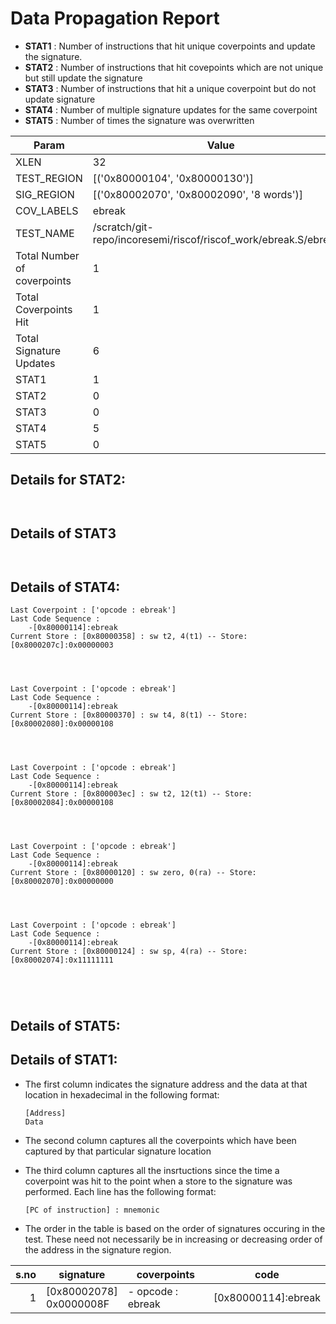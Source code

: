 
# Data Propagation Report

- **STAT1** : Number of instructions that hit unique coverpoints and update the signature.
- **STAT2** : Number of instructions that hit covepoints which are not unique but still update the signature
- **STAT3** : Number of instructions that hit a unique coverpoint but do not update signature
- **STAT4** : Number of multiple signature updates for the same coverpoint
- **STAT5** : Number of times the signature was overwritten

| Param                     | Value    |
|---------------------------|----------|
| XLEN                      | 32      |
| TEST_REGION               | [('0x80000104', '0x80000130')]      |
| SIG_REGION                | [('0x80002070', '0x80002090', '8 words')]      |
| COV_LABELS                | ebreak      |
| TEST_NAME                 | /scratch/git-repo/incoresemi/riscof/riscof_work/ebreak.S/ebreak.S    |
| Total Number of coverpoints| 1     |
| Total Coverpoints Hit     | 1      |
| Total Signature Updates   | 6      |
| STAT1                     | 1      |
| STAT2                     | 0      |
| STAT3                     | 0     |
| STAT4                     | 5     |
| STAT5                     | 0     |

## Details for STAT2:

```


```

## Details of STAT3

```


```

## Details of STAT4:

```
Last Coverpoint : ['opcode : ebreak']
Last Code Sequence : 
	-[0x80000114]:ebreak
Current Store : [0x80000358] : sw t2, 4(t1) -- Store: [0x8000207c]:0x00000003




Last Coverpoint : ['opcode : ebreak']
Last Code Sequence : 
	-[0x80000114]:ebreak
Current Store : [0x80000370] : sw t4, 8(t1) -- Store: [0x80002080]:0x00000108




Last Coverpoint : ['opcode : ebreak']
Last Code Sequence : 
	-[0x80000114]:ebreak
Current Store : [0x800003ec] : sw t2, 12(t1) -- Store: [0x80002084]:0x00000108




Last Coverpoint : ['opcode : ebreak']
Last Code Sequence : 
	-[0x80000114]:ebreak
Current Store : [0x80000120] : sw zero, 0(ra) -- Store: [0x80002070]:0x00000000




Last Coverpoint : ['opcode : ebreak']
Last Code Sequence : 
	-[0x80000114]:ebreak
Current Store : [0x80000124] : sw sp, 4(ra) -- Store: [0x80002074]:0x11111111





```

## Details of STAT5:



## Details of STAT1:

- The first column indicates the signature address and the data at that location in hexadecimal in the following format: 
  ```
  [Address]
  Data
  ```

- The second column captures all the coverpoints which have been captured by that particular signature location

- The third column captures all the insrtuctions since the time a coverpoint was
  hit to the point when a store to the signature was performed. Each line has
  the following format:
  ```
  [PC of instruction] : mnemonic
  ```
- The order in the table is based on the order of signatures occuring in the
  test. These need not necessarily be in increasing or decreasing order of the
  address in the signature region.

|s.no|        signature         |     coverpoints      |          code          |
|---:|--------------------------|----------------------|------------------------|
|   1|[0x80002078]<br>0x0000008F|- opcode : ebreak<br> |[0x80000114]:ebreak<br> |
